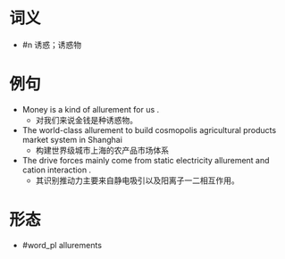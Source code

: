 # 词义
- #n 诱惑；诱惑物
# 例句
- Money is a kind of allurement for us .
	- 对我们来说金钱是种诱惑物。
- The world-class allurement to build cosmopolis agricultural products market system in Shanghai
	- 构建世界级城市上海的农产品市场体系
- The drive forces mainly come from static electricity allurement and cation interaction .
	- 其识别推动力主要来自静电吸引以及阳离子一二相互作用。
# 形态
- #word_pl allurements
